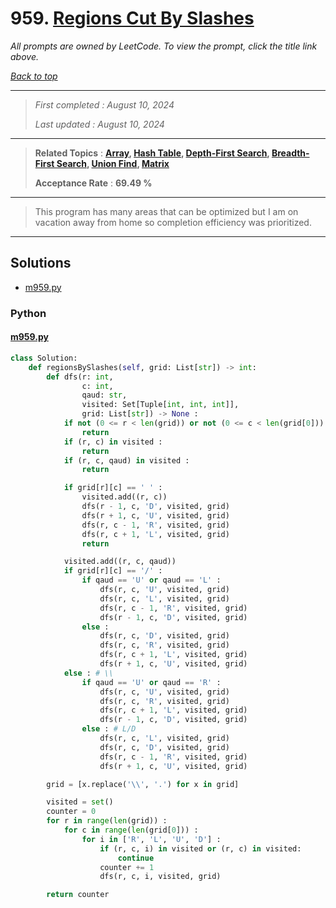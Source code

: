 # 959. [Regions Cut By Slashes](<https://leetcode.com/problems/regions-cut-by-slashes>)

*All prompts are owned by LeetCode. To view the prompt, click the title link above.*

*[Back to top](<../README.md>)*

------

> *First completed : August 10, 2024*
>
> *Last updated : August 10, 2024*

------

> **Related Topics** : **[Array](<by_topic/Array.md>), [Hash Table](<by_topic/Hash Table.md>), [Depth-First Search](<by_topic/Depth-First Search.md>), [Breadth-First Search](<by_topic/Breadth-First Search.md>), [Union Find](<by_topic/Union Find.md>), [Matrix](<by_topic/Matrix.md>)**
>
> **Acceptance Rate** : **69.49 %**

------

> This program has many areas that can be optimized but I am on vacation away from home so completion efficiency was prioritized.

------

## Solutions

- [m959.py](<../my-submissions/m959.py>)
### Python
#### [m959.py](<../my-submissions/m959.py>)
```Python
class Solution:
    def regionsBySlashes(self, grid: List[str]) -> int:
        def dfs(r: int, 
                c: int, 
                qaud: str, 
                visited: Set[Tuple[int, int, int]],
                grid: List[str]) -> None :
            if not (0 <= r < len(grid)) or not (0 <= c < len(grid[0])) :
                return
            if (r, c) in visited :
                return
            if (r, c, qaud) in visited :
                return

            if grid[r][c] == ' ' :
                visited.add((r, c))
                dfs(r - 1, c, 'D', visited, grid)
                dfs(r + 1, c, 'U', visited, grid)
                dfs(r, c - 1, 'R', visited, grid)
                dfs(r, c + 1, 'L', visited, grid)
                return

            visited.add((r, c, qaud))
            if grid[r][c] == '/' :
                if qaud == 'U' or qaud == 'L' :
                    dfs(r, c, 'U', visited, grid)
                    dfs(r, c, 'L', visited, grid)
                    dfs(r, c - 1, 'R', visited, grid)
                    dfs(r - 1, c, 'D', visited, grid)
                else :
                    dfs(r, c, 'D', visited, grid)
                    dfs(r, c, 'R', visited, grid)
                    dfs(r, c + 1, 'L', visited, grid)
                    dfs(r + 1, c, 'U', visited, grid)
            else : # \\
                if qaud == 'U' or qaud == 'R' :
                    dfs(r, c, 'U', visited, grid)
                    dfs(r, c, 'R', visited, grid)
                    dfs(r, c + 1, 'L', visited, grid)
                    dfs(r - 1, c, 'D', visited, grid)
                else : # L/D
                    dfs(r, c, 'L', visited, grid)
                    dfs(r, c, 'D', visited, grid)
                    dfs(r, c - 1, 'R', visited, grid)
                    dfs(r + 1, c, 'U', visited, grid)

        grid = [x.replace('\\', '.') for x in grid]

        visited = set()
        counter = 0
        for r in range(len(grid)) :
            for c in range(len(grid[0])) :
                for i in ['R', 'L', 'U', 'D'] :
                    if (r, c, i) in visited or (r, c) in visited:
                        continue
                    counter += 1
                    dfs(r, c, i, visited, grid)

        return counter
```

